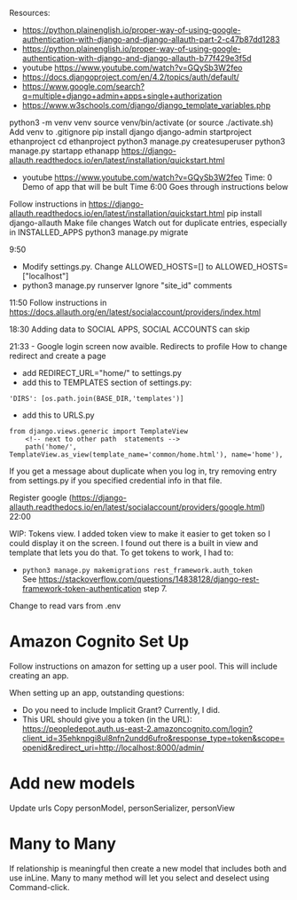 Resources:

- https://python.plainenglish.io/proper-way-of-using-google-authentication-with-django-and-django-allauth-part-2-c47b87dd1283
- https://python.plainenglish.io/proper-way-of-using-google-authentication-with-django-and-django-allauth-b77f429e3f5d
- youtube https://www.youtube.com/watch?v=GQySb3W2feo
- https://docs.djangoproject.com/en/4.2/topics/auth/default/
- https://www.google.com/search?q=multiple+django+admin+apps+single+authorization
- https://www.w3schools.com/django/django_template_variables.php


python3 -m venv venv
source venv/bin/activate (or source ./activate.sh)
Add venv to .gitignore
pip install django
django-admin startproject ethanproject
cd ethanproject
python3 manage.py createsuperuser
python3 manage.py startapp ethanapp
https://django-allauth.readthedocs.io/en/latest/installation/quickstart.html

- youtube https://www.youtube.com/watch?v=GQySb3W2feo
Time: 0
Demo of app that will be bult
Time 6:00
Goes through instructions below

Follow instructions in https://django-allauth.readthedocs.io/en/latest/installation/quickstart.html
    pip install django-allauth
    Make file changes
    Watch out for duplicate entries, especially in INSTALLED_APPS
    python3 manage.py migrate

9:50
- Modify settings.py.  Change ALLOWED_HOSTS=[] to ALLOWED_HOSTS=["localhost"]
- python3 manage.py runserver
Ignore "site_id" comments

11:50
Follow instructions in https://docs.allauth.org/en/latest/socialaccount/providers/index.html

18:30
Adding data to SOCIAL APPS, SOCIAL ACCOUNTS can skip

21:33 - Google login screen now avaible.  Redirects to profile
How to change redirect and create a page
- add REDIRECT_URL="home/" to settings.py
- add this to TEMPLATES section of settings.py:

```
'DIRS': [os.path.join(BASE_DIR,'templates')]
```

- add this to URLS.py
```
from django.views.generic import TemplateView
    <!-- next to other path  statements -->
    path('home/', TemplateView.as_view(template_name='common/home.html'), name='home'),

```






If you get a message about duplicate when you log in, try removing entry from settings.py if you specified credential info in that file.

Register google (https://django-allauth.readthedocs.io/en/latest/socialaccount/providers/google.html)
22:00

WIP: Tokens view.  I added token view to make it easier to get token so I could display it on the screen.  I found out there is a built in view and template that lets you do that.  To get tokens to work, I had to:
- `python3 manage.py makemigrations rest_framework.auth_token`  
See https://stackoverflow.com/questions/14838128/django-rest-framework-token-authentication step 7.

Change to read vars from .env

# Amazon Cognito Set Up
Follow instructions on amazon for setting up a user pool.  This will include creating an app.

When setting up an app, outstanding questions:
 - Do you need to include Implicit Grant?  Currently, I did.
 - This URL should give you a token (in the URL): https://peopledepot.auth.us-east-2.amazoncognito.com/login?client_id=35ehknpgi8ul8nfn2undd6ufro&response_type=token&scope=openid&redirect_uri=http://localhost:8000/admin/

# Add new models
Update urls
Copy personModel, personSerializer, personView

# Many to Many
If relationship is meaningful then create a new model that includes both and use inLine.  Many to many method will let you select and deselect using Command-click.